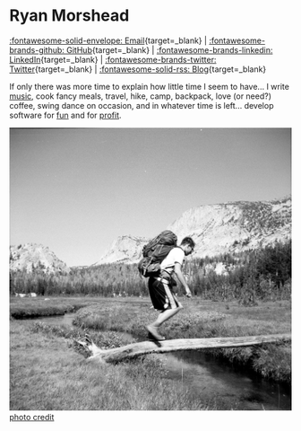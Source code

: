 # Ryan Morshead

[:fontawesome-solid-envelope: Email](mailto:ryan.morshead@gmail.com){target=\_blank} |
[:fontawesome-brands-github: GitHub](https://github.com/rmorshea){target=\_blank} |
[:fontawesome-brands-linkedin: LinkedIn](https://linkedin.com/in/rmorshea){target=\_blank} |
[:fontawesome-brands-twitter: Twitter](https://twitter.com/){target=\_blank} |
[:fontawesome-solid-rss: Blog](/feed_rss_created.xml){target=\_blank}

If only there was more time to explain how little time I seem to have... I write
[music](projects#music),
cook fancy meals, travel, hike, camp, backpack, love (or need?) coffee, swing dance on occasion,
and in whatever time is left... develop software for
[fun](projects#software)
and for
[profit](resume).

<figure class="image" style="margin: 0px">
  <img src="images/backpacking_yosemite_2017.jpg"/>
  <figcaption>
    <a target="_blank" href="https://www.instagram.com/bigmackpackin/?hl=en">
      <i class="fa fa-instagram"></i>
      photo credit
    </a>
  </figcaption>
</figure>
